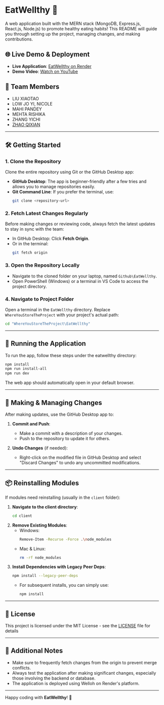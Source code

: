 # EatWellthy 🍲
A web application built with the MERN stack (MongoDB, Express.js, React.js, Node.js) to promote healthy eating habits! This README will guide you through setting up the project, managing changes, and making contributions.

## 🌐 Live Demo & Deployment
- **Live Application**: [EatWellthy on Render](https://eatwellthy.onrender.com)
- **Demo Video**: [Watch on YouTube](https://www.youtube.com/watch?v=_jXpvho58wg)

## 👥 Team Members
- LIU XIAOTAO
- LOW JO YI, NICOLE
- MAHI PANDEY
- MEHTA RISHIKA
- ZHANG YICHI
- [ZHAO QIXIAN](https://github.com/ZhaoQixian)

---

## 🛠️ Getting Started

### 1. Clone the Repository
Clone the entire repository using Git or the GitHub Desktop app:
   - **GitHub Desktop**: The app is beginner-friendly after a few tries and allows you to manage repositories easily.
   - **Git Command Line**: If you prefer the terminal, use:
     ```bash
     git clone <repository-url>
     ```

### 2. Fetch Latest Changes Regularly
Before making changes or reviewing code, always fetch the latest updates to stay in sync with the team:
   - In GitHub Desktop: Click **Fetch Origin**.
   - Or in the terminal:
     ```bash
     git fetch origin
     ```

### 3. Open the Repository Locally
   - Navigate to the cloned folder on your laptop, named `Github\EatWellthy`.
   - Open PowerShell (Windows) or a terminal in VS Code to access the project directory.

### 4. Navigate to Project Folder
   Open a terminal in the `EatWellthy` directory. Replace `WhereYouStoreTheProject` with your project's actual path:
   ```bash
   cd "WhereYouStoreTheProject\EatWellthy"
   ```

---

## 🚀 Running the Application

To run the app, follow these steps under the eatwellthy directory:
```bash
npm install
npm run install-all
npm run dev
```

The web app should automatically open in your default browser.

---

## 🔄 Making & Managing Changes

After making updates, use the GitHub Desktop app to:
1. **Commit and Push**:
   - Make a commit with a description of your changes.
   - Push to the repository to update it for others.

2. **Undo Changes** (if needed):
   - Right-click on the modified file in GitHub Desktop and select "Discard Changes" to undo any uncommitted modifications.

---

## 📦 Reinstalling Modules

If modules need reinstalling (usually in the `client` folder):
1. **Navigate to the client directory**:
   ```bash
   cd client
   ```
2. **Remove Existing Modules**:
   - Windows:
     ```bash
     Remove-Item -Recurse -Force .\node_modules
     ```
   - Mac & Linux:
     ```bash
     rm -rf node_modules
     ```
3. **Install Dependencies with Legacy Peer Deps**:
   ```bash
   npm install --legacy-peer-deps
   ```
   - For subsequent installs, you can simply use:
     ```bash
     npm install
     ```

---

## 📜 License
This project is licensed under the MIT License - see the [LICENSE](LICENSE) file for details

---

## 📝 Additional Notes

- Make sure to frequently fetch changes from the origin to prevent merge conflicts.
- Always test the application after making significant changes, especially those involving the backend or database.
- The application is deployed using Welloh on Render's platform.

---

Happy coding with **EatWellthy**! 💪